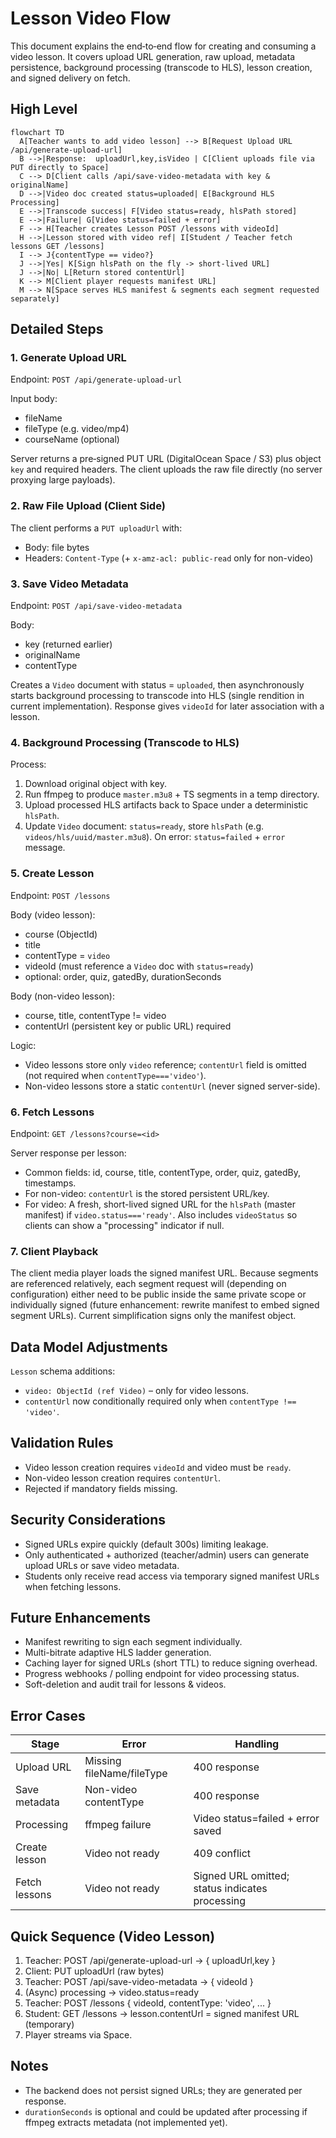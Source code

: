 # Lesson Video Flow

This document explains the end‑to‑end flow for creating and consuming a video lesson. It covers upload URL generation, raw upload, metadata persistence, background processing (transcode to HLS), lesson creation, and signed delivery on fetch.

## High Level

```mermaid
flowchart TD
  A[Teacher wants to add video lesson] --> B[Request Upload URL /api/generate-upload-url]
  B -->|Response:  uploadUrl,key,isVideo | C[Client uploads file via PUT directly to Space]
  C --> D[Client calls /api/save-video-metadata with key & originalName]
  D -->|Video doc created status=uploaded| E[Background HLS Processing]
  E -->|Transcode success| F[Video status=ready, hlsPath stored]
  E -->|Failure| G[Video status=failed + error]
  F --> H[Teacher creates Lesson POST /lessons with videoId]
  H -->|Lesson stored with video ref| I[Student / Teacher fetch lessons GET /lessons]
  I --> J{contentType == video?}
  J -->|Yes| K[Sign hlsPath on the fly -> short-lived URL]
  J -->|No| L[Return stored contentUrl]
  K --> M[Client player requests manifest URL]
  M --> N[Space serves HLS manifest & segments each segment requested separately]
```

## Detailed Steps

### 1. Generate Upload URL
Endpoint: `POST /api/generate-upload-url`

Input body:
- fileName
- fileType (e.g. video/mp4)
- courseName (optional)

Server returns a pre‑signed PUT URL (DigitalOcean Space / S3) plus object `key` and required headers. The client uploads the raw file directly (no server proxying large payloads).

### 2. Raw File Upload (Client Side)
The client performs a `PUT uploadUrl` with:
- Body: file bytes
- Headers: `Content-Type` (+ `x-amz-acl: public-read` only for non-video)

### 3. Save Video Metadata
Endpoint: `POST /api/save-video-metadata`

Body:
- key (returned earlier)
- originalName
- contentType

Creates a `Video` document with status = `uploaded`, then asynchronously starts background processing to transcode into HLS (single rendition in current implementation). Response gives `videoId` for later association with a lesson.

### 4. Background Processing (Transcode to HLS)
Process:
1. Download original object with key.
2. Run ffmpeg to produce `master.m3u8` + TS segments in a temp directory.
3. Upload processed HLS artifacts back to Space under a deterministic `hlsPath`.
4. Update `Video` document: `status=ready`, store `hlsPath` (e.g. `videos/hls/uuid/master.m3u8`). On error: `status=failed` + `error` message.

### 5. Create Lesson
Endpoint: `POST /lessons`

Body (video lesson):
- course (ObjectId)
- title
- contentType = `video`
- videoId (must reference a `Video` doc with `status=ready`)
- optional: order, quiz, gatedBy, durationSeconds

Body (non-video lesson):
- course, title, contentType != video
- contentUrl (persistent key or public URL) required

Logic:
- Video lessons store only `video` reference; `contentUrl` field is omitted (not required when `contentType==='video'`).
- Non-video lessons store a static `contentUrl` (never signed server-side).

### 6. Fetch Lessons
Endpoint: `GET /lessons?course=<id>`

Server response per lesson:
- Common fields: id, course, title, contentType, order, quiz, gatedBy, timestamps.
- For non-video: `contentUrl` is the stored persistent URL/key.
- For video: A fresh, short-lived signed URL for the `hlsPath` (master manifest) if `video.status==='ready'`. Also includes `videoStatus` so clients can show a "processing" indicator if null.

### 7. Client Playback
The client media player loads the signed manifest URL. Because segments are referenced relatively, each segment request will (depending on configuration) either need to be public inside the same private scope or individually signed (future enhancement: rewrite manifest to embed signed segment URLs). Current simplification signs only the manifest object.

## Data Model Adjustments
`Lesson` schema additions:
- `video: ObjectId (ref Video)` – only for video lessons.
- `contentUrl` now conditionally required only when `contentType !== 'video'`.

## Validation Rules
- Video lesson creation requires `videoId` and video must be `ready`.
- Non-video lesson creation requires `contentUrl`.
- Rejected if mandatory fields missing.

## Security Considerations
- Signed URLs expire quickly (default 300s) limiting leakage.
- Only authenticated + authorized (teacher/admin) users can generate upload URLs or save video metadata.
- Students only receive read access via temporary signed manifest URLs when fetching lessons.

## Future Enhancements
- Manifest rewriting to sign each segment individually.
- Multi-bitrate adaptive HLS ladder generation.
- Caching layer for signed URLs (short TTL) to reduce signing overhead.
- Progress webhooks / polling endpoint for video processing status.
- Soft-deletion and audit trail for lessons & videos.

## Error Cases
| Stage | Error | Handling |
|-------|-------|----------|
| Upload URL | Missing fileName/fileType | 400 response |
| Save metadata | Non-video contentType | 400 response |
| Processing | ffmpeg failure | Video status=failed + error saved |
| Create lesson | Video not ready | 409 conflict |
| Fetch lessons | Video not ready | Signed URL omitted; status indicates processing |

## Quick Sequence (Video Lesson)
1. Teacher: POST /api/generate-upload-url -> { uploadUrl,key }
2. Client: PUT uploadUrl (raw bytes)
3. Teacher: POST /api/save-video-metadata -> { videoId }
4. (Async) processing -> video.status=ready
5. Teacher: POST /lessons { videoId, contentType: 'video', ... }
6. Student: GET /lessons -> lesson.contentUrl = signed manifest URL (temporary)
7. Player streams via Space.

## Notes
- The backend does not persist signed URLs; they are generated per response.
- `durationSeconds` is optional and could be updated after processing if ffmpeg extracts metadata (not implemented yet).
